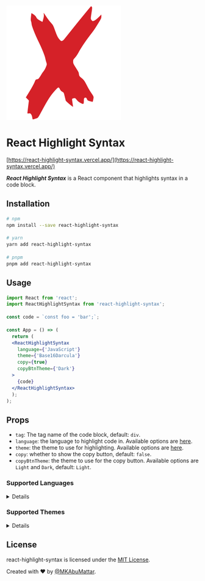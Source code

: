 ![React Highlight Syntax](./assets/devicons-react-original.svg)

# React Highlight Syntax

[https://react-highlight-syntax.vercel.app/](https://react-highlight-syntax.vercel.app/)

***React Highlight Syntax*** is a React component that highlights syntax in a code block.

## Installation

```bash
# npm
npm install --save react-highlight-syntax

# yarn
yarn add react-highlight-syntax

# pnpm
pnpm add react-highlight-syntax
```

## Usage

```jsx
import React from 'react';
import ReactHighlightSyntax from 'react-highlight-syntax';

const code = `const foo = 'bar';`;

const App = () => (
  return (
  <ReactHighlightSyntax 
    language={'JavaScript'}
    theme={'Base16Darcula'}
    copy={true}
    copyBtnTheme={'Dark'}
  >
    {code}
  </ReactHighlightSyntax>
  );
);
```

## Props

- `tag`: The tag name of the code block, default: `div`.
- `language`: the language to highlight code in. Available options are [here](#supported-languages).
- `theme`: the theme to use for highlighting. Available options are [here](#supported-themes).
- `copy`: whether to show the copy button, default: `false`.
- `copyBtnTheme`: the theme to use for the copy button. Available options are `Light` and `Dark`, default: `Light`.

### Supported Languages

<details>

- .properties
- 1C:Enterprise
- ARM Assembly
- AVR Assembly
- ActionScript
- Ada
- AngelScript
- Apache Access Log
- Apache config
- AppleScript
- ArcGIS Arcade
- Arduino
- Arduino
- AsciiDoc
- AspectJ
- Augmented Backus-Naur Form
- AutoHotkey
- AutoIt
- Awk
- BASIC
- Backus-Naur Form
- Bash
- Batch file (DOS)
- Brainfuck
- C
- C#
- C++
- C/AL
- CMake
- CSP
- CSS
- Cache Object Script
- Cap\'n Proto
- Ceylon
- Clean
- Clojure
- Clojure REPL
- CoffeeScript
- Coq
- Crystal
- D
- DNS Zone
- Dart
- Delphi
- Device Tree
- Diff
- Django
- Dockerfile
- Dust
- ERB (Embedded Ruby)
- Elixir
- Elm
- Erlang
- Erlang REPL
- Excel formulae
- Extended Backus-Naur Form
- F#
- FIX
- Flix
- Fortran
- G-code (ISO 6983)
- GAMS
- GAUSS
- GLSL
- GML
- Gherkin
- Go
- Golo
- Gradle
- GraphQL
- Groovy
- HAML
- HSP
- HTML
- HTTP
- Handlebars
- Haskell
- Haxe
- Hy
- INI
- IRPF90
- ISBL
- Inform 7
- Intel x86 Assembly
- JBoss CLI
- JSON
- Java
- JavaScript
- Julia
- Julia REPL
- Kotlin
- LDIF
- LLVM IR
- LSL (Linden Scripting Language)
- LaTeX
- Lasso
- Leaf
- Less
- Lisp
- LiveCode
- LiveScript
- Lua
- MEL
- MIPS Assembly
- Makefile
- Markdown
- Matlab
- Maxima
- Mercury
- Microtik RouterOS script
- Mizar
- Mojolicious
- Monkey
- MoonScript
- N1QL
- NSIS
- NestedText
- Nginx config
- Nim
- Nix
- Node REPL
- OCaml
- Objective-C
- OpenSCAD
- Oracle Rules Language
- Oxygene
- PHP
- PHP Template
- PL/pgSQL
- Packet Filter config
- Parser3
- Perl
- Plain text
- Pony
- PostgreSQL
- PowerShell
- Processing
- Prolog
- Protocol Buffers
- Puppet
- PureBASIC
- Python
- Python REPL
- Python profiler
- Q
- QML
- R
- ReasonML
- RenderMan RIB
- RenderMan RSL
- Roboconf
- Ruby
- Rust
- SAS
- SCSS
- SML (Standard ML)
- SQF
- SQL
- STEP Part 21
- Scala
- Scheme
- Scilab
- Shell Session
- Smali
- Smalltalk
- Stan
- Stata
- Stylus
- SubUnit
- Swift
- TOML
- TP
- Tagger Script
- Tcl
- Test Anything Protocol
- Thrift
- Twig
- TypeScript
- VBScript
- VBScript in HTML
- VHDL
- Vala
- Verilog
- Vim Script
- Visual Basic .NET
- WebAssembly
- Wolfram Language
- Wren
- X++
- XL
- XML
- XQuery
- YAML
- Zephir
- crmsh
- dsconfig
</details>

### Supported Themes

<details>

- A11yDark
- A11yLight
- Agate
- AnOldHope
- Androidstudio
- ArduinoLight
- Arta
- Ascetic
- AtomOneDarkReasonable
- AtomOneDark
- AtomOneLight
- Base163024
- Base16Apathy
- Base16Apprentice
- Base16Ashes
- Base16AtelierCaveLight
- Base16AtelierCave
- Base16AtelierDuneLight
- Base16AtelierDune
- Base16AtelierEstuaryLight
- Base16AtelierEstuary
- Base16AtelierForestLight
- Base16AtelierForest
- Base16AtelierHeathLight
- Base16AtelierHeath
- Base16AtelierLakesideLight
- Base16AtelierLakeside
- Base16AtelierPlateauLight
- Base16AtelierPlateau
- Base16AtelierSavannaLight
- Base16AtelierSavanna
- Base16AtelierSeasideLight
- Base16AtelierSeaside
- Base16AtelierSulphurpoolLight
- Base16AtelierSulphurpool
- Base16Atlas
- Base16Bespin
- Base16BlackMetalBathory
- Base16BlackMetalBurzum
- Base16BlackMetalDarkFuneral
- Base16BlackMetalGorgoroth
- Base16BlackMetalImmortal
- Base16BlackMetalKhold
- Base16BlackMetalMarduk
- Base16BlackMetalMayhem
- Base16BlackMetalNile
- Base16BlackMetalVenom
- Base16BlackMetal
- Base16Brewer
- Base16Bright
- Base16Brogrammer
- Base16BrushTreesDark
- Base16BrushTrees
- Base16Chalk
- Base16Circus
- Base16ClassicDark
- Base16ClassicLight
- Base16Codeschool
- Base16Colors
- Base16Cupcake
- Base16Cupertino
- Base16Danqing
- Base16Darcula
- Base16DarkViolet
- Base16Darkmoss
- Base16Darktooth
- Base16Decaf
- Base16DefaultDark
- Base16DefaultLight
- Base16Dirtysea
- Base16Dracula
- Base16EdgeDark
- Base16EdgeLight
- Base16Eighties
- Base16Embers
- Base16EquilibriumDark
- Base16EquilibriumGrayDark
- Base16EquilibriumGrayLight
- Base16EquilibriumLight
- Base16Espresso
- Base16EvaDim
- Base16Eva
- Base16Flat
- Base16Framer
- Base16FruitSoda
- Base16Gigavolt
- Base16Github
- Base16GoogleDark
- Base16GoogleLight
- Base16GrayscaleDark
- Base16GrayscaleLight
- Base16GreenScreen
- Base16GruvboxDarkHard
- Base16GruvboxDarkMedium
- Base16GruvboxDarkPale
- Base16GruvboxDarkSoft
- Base16GruvboxLightHard
- Base16GruvboxLightMedium
- Base16GruvboxLightSoft
- Base16Hardcore
- Base16Harmonic16Dark
- Base16Harmonic16Light
- Base16HeetchDark
- Base16HeetchLight
- Base16Helios
- Base16Hopscotch
- Base16HorizonDark
- Base16HorizonLight
- Base16HumanoidDark
- Base16HumanoidLight
- Base16IaDark
- Base16IaLight
- Base16IcyDark
- Base16IrBlack
- Base16Isotope
- Base16Kimber
- Base16LondonTube
- Base16Macintosh
- Base16Marrakesh
- Base16Materia
- Base16MaterialDarker
- Base16MaterialLighter
- Base16MaterialPalenight
- Base16MaterialVivid
- Base16Material
- Base16MellowPurple
- Base16MexicoLight
- Base16Mocha
- Base16Monokai
- Base16Nebula
- Base16Nord
- Base16Nova
- Base16Ocean
- Base16Oceanicnext
- Base16OneLight
- Base16Onedark
- Base16OutrunDark
- Base16PapercolorDark
- Base16PapercolorLight
- Base16Paraiso
- Base16Pasque
- Base16Phd
- Base16Pico
- Base16Pop
- Base16Porple
- Base16Qualia
- Base16Railscasts
- Base16Rebecca
- Base16RosPineDawn
- Base16RosPineMoon
- Base16RosPine
- Base16Sagelight
- Base16Sandcastle
- Base16SetiUi
- Base16Shapeshifter
- Base16SilkDark
- Base16SilkLight
- Base16Snazzy
- Base16SolarFlareLight
- Base16SolarFlare
- Base16SolarizedDark
- Base16SolarizedLight
- Base16Spacemacs
- Base16Summercamp
- Base16SummerfruitDark
- Base16SummerfruitLight
- Base16SynthMidnightTerminalDark
- Base16SynthMidnightTerminalLight
- Base16Tango
- Base16Tender
- Base16TomorrowNight
- Base16Tomorrow
- Base16Twilight
- Base16UnikittyDark
- Base16UnikittyLight
- Base16Vulcan
- Base16Windows10Light
- Base16Windows10
- Base16Windows95Light
- Base16Windows95
- Base16WindowsHighContrastLight
- Base16WindowsHighContrast
- Base16WindowsNtLight
- Base16WindowsNt
- Base16Woodland
- Base16XcodeDusk
- Base16Zenburn
- CodepenEmbed
- ColorBrewer
- Dark
- Default
- Devibeans
- Docco
- Far
- Felipec
- Foundation
- GithubDarkDimmed
- GithubDark
- Github
- Gml
- Googlecode
- GradientDark
- GradientLight
- Grayscale
- Hybrid
- Idea
- IntellijLight
- IrBlack
- IsblEditorDark
- IsblEditorLight
- KimbieDark
- KimbieLight
- Lightfair
- Lioshi
- Magula
- MonoBlue
- MonokaiSublime
- Monokai
- NightOwl
- NnfxDark
- NnfxLight
- Nord
- Obsidian
- PandaSyntaxDark
- PandaSyntaxLight
- ParaisoDark
- ParaisoLight
- Purebasic
- QtcreatorDark
- QtcreatorLight
- Rainbow
- Routeros
- SchoolBook
- ShadesOfPurple
- Srcery
- StackoverflowDark
- StackoverflowLight
- Sunburst
- TokyoNightDark
- TokyoNightLight
- TomorrowNightBlue
- TomorrowNightBright
- Vs
- Vs2015
- Xcode
- Xt256
</details>

## License

react-highlight-syntax is licensed under the [MIT License](./LICENSE).

Created with ♥ by [@MKAbuMattar](https://github.com/MKAbuMattar).
